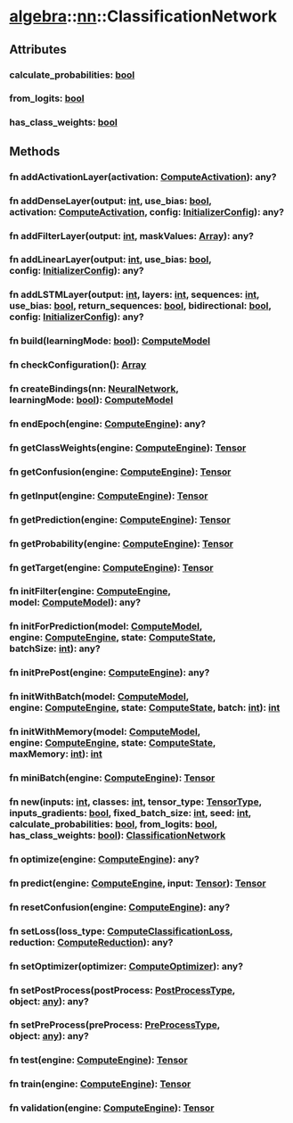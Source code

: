 # [algebra](/libs/algebra/)::[nn](/libs/algebra/nn/)::ClassificationNetwork

## Attributes

### calculate_probabilities:&nbsp;[bool](/libs/std/core/type.bool.md)

### from_logits:&nbsp;[bool](/libs/std/core/type.bool.md)

### has_class_weights:&nbsp;[bool](/libs/std/core/type.bool.md)

## Methods
### fn addActivationLayer(activation:&nbsp;[ComputeActivation](/libs/algebra/compute/type.ComputeActivation.md)):&nbsp;any?
### fn addDenseLayer(output:&nbsp;[int](/libs/std/core/type.int.md), use_bias:&nbsp;[bool](/libs/std/core/type.bool.md), activation:&nbsp;[ComputeActivation](/libs/algebra/compute/type.ComputeActivation.md), config:&nbsp;[InitializerConfig](/libs/algebra/nn/type.InitializerConfig.md)):&nbsp;any?
### fn addFilterLayer(output:&nbsp;[int](/libs/std/core/type.int.md), maskValues:&nbsp;[Array](/libs/std/core/type.Array.md)):&nbsp;any?
### fn addLinearLayer(output:&nbsp;[int](/libs/std/core/type.int.md), use_bias:&nbsp;[bool](/libs/std/core/type.bool.md), config:&nbsp;[InitializerConfig](/libs/algebra/nn/type.InitializerConfig.md)):&nbsp;any?
### fn addLSTMLayer(output:&nbsp;[int](/libs/std/core/type.int.md), layers:&nbsp;[int](/libs/std/core/type.int.md), sequences:&nbsp;[int](/libs/std/core/type.int.md), use_bias:&nbsp;[bool](/libs/std/core/type.bool.md), return_sequences:&nbsp;[bool](/libs/std/core/type.bool.md), bidirectional:&nbsp;[bool](/libs/std/core/type.bool.md), config:&nbsp;[InitializerConfig](/libs/algebra/nn/type.InitializerConfig.md)):&nbsp;any?
### fn build(learningMode:&nbsp;[bool](/libs/std/core/type.bool.md)):&nbsp;[ComputeModel](/libs/algebra/compute/type.ComputeModel.md)
### fn checkConfiguration():&nbsp;[Array](/libs/std/core/type.Array.md)<Badge text="abstract" />
### fn createBindings(nn:&nbsp;[NeuralNetwork](/libs/algebra/nn/type.NeuralNetwork.md), learningMode:&nbsp;[bool](/libs/std/core/type.bool.md)):&nbsp;[ComputeModel](/libs/algebra/compute/type.ComputeModel.md)<Badge text="static" />
### fn endEpoch(engine:&nbsp;[ComputeEngine](/libs/algebra/compute/type.ComputeEngine.md)):&nbsp;any?
### fn getClassWeights(engine:&nbsp;[ComputeEngine](/libs/algebra/compute/type.ComputeEngine.md)):&nbsp;[Tensor](/libs/std/core/type.Tensor.md)
### fn getConfusion(engine:&nbsp;[ComputeEngine](/libs/algebra/compute/type.ComputeEngine.md)):&nbsp;[Tensor](/libs/std/core/type.Tensor.md)
### fn getInput(engine:&nbsp;[ComputeEngine](/libs/algebra/compute/type.ComputeEngine.md)):&nbsp;[Tensor](/libs/std/core/type.Tensor.md)
### fn getPrediction(engine:&nbsp;[ComputeEngine](/libs/algebra/compute/type.ComputeEngine.md)):&nbsp;[Tensor](/libs/std/core/type.Tensor.md)
### fn getProbability(engine:&nbsp;[ComputeEngine](/libs/algebra/compute/type.ComputeEngine.md)):&nbsp;[Tensor](/libs/std/core/type.Tensor.md)
### fn getTarget(engine:&nbsp;[ComputeEngine](/libs/algebra/compute/type.ComputeEngine.md)):&nbsp;[Tensor](/libs/std/core/type.Tensor.md)
### fn initFilter(engine:&nbsp;[ComputeEngine](/libs/algebra/compute/type.ComputeEngine.md), model:&nbsp;[ComputeModel](/libs/algebra/compute/type.ComputeModel.md)):&nbsp;any?
### fn initForPrediction(model:&nbsp;[ComputeModel](/libs/algebra/compute/type.ComputeModel.md), engine:&nbsp;[ComputeEngine](/libs/algebra/compute/type.ComputeEngine.md), state:&nbsp;[ComputeState](/libs/algebra/compute/type.ComputeState.md), batchSize:&nbsp;[int](/libs/std/core/type.int.md)):&nbsp;any?
### fn initPrePost(engine:&nbsp;[ComputeEngine](/libs/algebra/compute/type.ComputeEngine.md)):&nbsp;any?
### fn initWithBatch(model:&nbsp;[ComputeModel](/libs/algebra/compute/type.ComputeModel.md), engine:&nbsp;[ComputeEngine](/libs/algebra/compute/type.ComputeEngine.md), state:&nbsp;[ComputeState](/libs/algebra/compute/type.ComputeState.md), batch:&nbsp;[int](/libs/std/core/type.int.md)):&nbsp;[int](/libs/std/core/type.int.md)
### fn initWithMemory(model:&nbsp;[ComputeModel](/libs/algebra/compute/type.ComputeModel.md), engine:&nbsp;[ComputeEngine](/libs/algebra/compute/type.ComputeEngine.md), state:&nbsp;[ComputeState](/libs/algebra/compute/type.ComputeState.md), maxMemory:&nbsp;[int](/libs/std/core/type.int.md)):&nbsp;[int](/libs/std/core/type.int.md)
### fn miniBatch(engine:&nbsp;[ComputeEngine](/libs/algebra/compute/type.ComputeEngine.md)):&nbsp;[Tensor](/libs/std/core/type.Tensor.md)
### fn new(inputs:&nbsp;[int](/libs/std/core/type.int.md), classes:&nbsp;[int](/libs/std/core/type.int.md), tensor_type:&nbsp;[TensorType](/libs/std/core/enum.TensorType.md), inputs_gradients:&nbsp;[bool](/libs/std/core/type.bool.md), fixed_batch_size:&nbsp;[int](/libs/std/core/type.int.md), seed:&nbsp;[int](/libs/std/core/type.int.md), calculate_probabilities:&nbsp;[bool](/libs/std/core/type.bool.md), from_logits:&nbsp;[bool](/libs/std/core/type.bool.md), has_class_weights:&nbsp;[bool](/libs/std/core/type.bool.md)):&nbsp;[ClassificationNetwork](/libs/algebra/nn/type.ClassificationNetwork.md)<Badge text="static" />
### fn optimize(engine:&nbsp;[ComputeEngine](/libs/algebra/compute/type.ComputeEngine.md)):&nbsp;any?
### fn predict(engine:&nbsp;[ComputeEngine](/libs/algebra/compute/type.ComputeEngine.md), input:&nbsp;[Tensor](/libs/std/core/type.Tensor.md)):&nbsp;[Tensor](/libs/std/core/type.Tensor.md)
### fn resetConfusion(engine:&nbsp;[ComputeEngine](/libs/algebra/compute/type.ComputeEngine.md)):&nbsp;any?
### fn setLoss(loss_type:&nbsp;[ComputeClassificationLoss](/libs/algebra/compute/type.ComputeClassificationLoss.md), reduction:&nbsp;[ComputeReduction](/libs/algebra/compute/type.ComputeReduction.md)):&nbsp;any?
### fn setOptimizer(optimizer:&nbsp;[ComputeOptimizer](/libs/algebra/compute/type.ComputeOptimizer.md)):&nbsp;any?<Badge text="abstract" />
### fn setPostProcess(postProcess:&nbsp;[PostProcessType](/libs/algebra/nn/enum.PostProcessType.md), object:&nbsp;[any](/libs/std/core/type.any.md)):&nbsp;any?
### fn setPreProcess(preProcess:&nbsp;[PreProcessType](/libs/algebra/nn/enum.PreProcessType.md), object:&nbsp;[any](/libs/std/core/type.any.md)):&nbsp;any?
### fn test(engine:&nbsp;[ComputeEngine](/libs/algebra/compute/type.ComputeEngine.md)):&nbsp;[Tensor](/libs/std/core/type.Tensor.md)
### fn train(engine:&nbsp;[ComputeEngine](/libs/algebra/compute/type.ComputeEngine.md)):&nbsp;[Tensor](/libs/std/core/type.Tensor.md)
### fn validation(engine:&nbsp;[ComputeEngine](/libs/algebra/compute/type.ComputeEngine.md)):&nbsp;[Tensor](/libs/std/core/type.Tensor.md)
